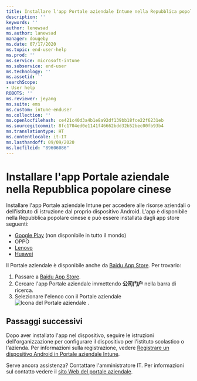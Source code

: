 ```yaml
---
title: Installare l'app Portale aziendale Intune nella Repubblica popolare cinese | Microsoft Docs
description: ''
keywords: ''
author: lenewsad
ms.author: lanewsad
manager: dougeby
ms.date: 07/17/2020
ms.topic: end-user-help
ms.prod: ''
ms.service: microsoft-intune
ms.subservice: end-user
ms.technology: ''
ms.assetid: ''
searchScope:
- User help
ROBOTS: ''
ms.reviewer: jeyang
ms.suite: ems
ms.custom: intune-enduser
ms.collection: ''
ms.openlocfilehash: ce421c40d3a4b1e8a92df139bb18fce22f6231eb
ms.sourcegitcommit: 8fc1704ed0e1141f46662bdd32b52bec00fb93b4
ms.translationtype: HT
ms.contentlocale: it-IT
ms.lasthandoff: 09/09/2020
ms.locfileid: "89606086"
---
```

# <a name="install-company-portal-app-in-peoples-republic-of-china"></a>Installare l'app Portale aziendale nella Repubblica popolare cinese

Installare l'app Portale aziendale Intune per accedere alle risorse aziendali o dell'istituto di istruzione dal proprio dispositivo Android. L'app è disponibile nella Repubblica popolare cinese e può essere installata dagli app store seguenti: 

* [Google Play](https://go.microsoft.com/fwlink/?linkid=871947) (non disponibile in tutto il mondo)
* OPPO
* [Lenovo](https://go.microsoft.com/fwlink/?linkid=2125082)
* [Huawei](https://go.microsoft.com/fwlink/?linkid=836948)


Il Portale aziendale è disponibile anche da [Baidu App Store](https://go.microsoft.com/fwlink/?linkid=2133565). Per trovarlo:  
 
   1. Passare a [Baidu App Store](https://go.microsoft.com/fwlink/?linkid=2133565).  
   2. Cercare l'app Portale aziendale immettendo **公司门户** nella barra di ricerca.  
   3. Selezionare l'elenco con il Portale aziendale ![Icona del Portale aziendale](./media/company-portal-logo-small-2006.png) .  


## <a name="next-steps"></a>Passaggi successivi  
Dopo aver installato l'app nel dispositivo, seguire le istruzioni dell'organizzazione per configurare il dispositivo per l'istituto scolastico o l'azienda. Per informazioni sulla registrazione, vedere [Registrare un dispositivo Android in Portale aziendale Intune](enroll-device-android-company-portal.md). 


Serve ancora assistenza? Contattare l'amministratore IT. Per informazioni sul contatto vedere il [sito Web del portale aziendale](https://go.microsoft.com/fwlink/?linkid=2010980).
